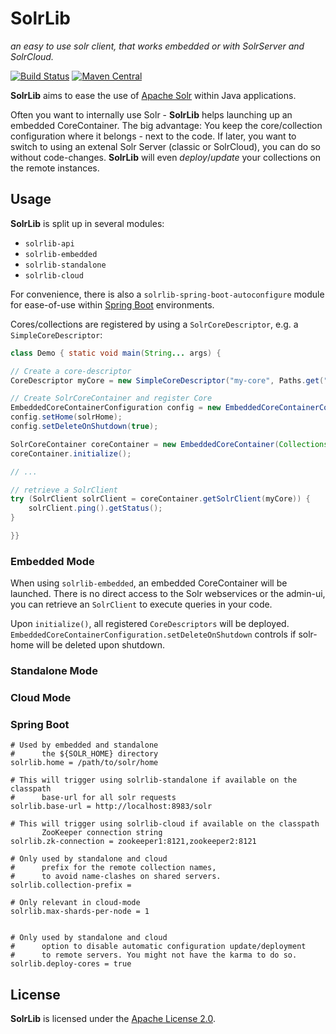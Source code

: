 # SolrLib
_an easy to use solr client, that works embedded or with SolrServer and SolrCloud._

[![Build Status](https://travis-ci.org/redlink-gmbh/solrlib.svg?branch=master)](https://travis-ci.org/redlink-gmbh/solrlib)
[![Maven Central](https://maven-badges.herokuapp.com/maven-central/io.redlink.solrlib/solrlib/badge.svg)](https://maven-badges.herokuapp.com/maven-central/io.redlink.solrlib/solrlib)

**SolrLib** aims to ease the use of [Apache Solr](http://lucene.apache.org/solr/) within Java applications.

Often you want to internally use Solr - **SolrLib** helps launching up an embedded CoreContainer. The big advantage: You
keep the core/collection configuration where it belongs - next to the code.
If later, you want to switch to using an extenal Solr Server (classic or SolrCloud), you can do so without code-changes.
**SolrLib** will even _deploy_/_update_ your collections on the remote instances.

## Usage

**SolrLib** is split up in several modules:
* `solrlib-api`
* `solrlib-embedded`
* `solrlib-standalone`
* `solrlib-cloud`

For convenience, there is also a `solrlib-spring-boot-autoconfigure` module for ease-of-use within 
[Spring Boot](https://projects.spring.io/spring-boot/) environments.

Cores/collections are registered by using a `SolrCoreDescriptor`, e.g. a `SimpleCoreDescriptor`:

```java
class Demo { static void main(String... args) {

// Create a core-descriptor
CoreDescriptor myCore = new SimpleCoreDescriptor("my-core", Paths.get("/path/to/solr-conf"));

// Create SolrCoreContainer and register Core
EmbeddedCoreContainerConfiguration config = new EmbeddedCoreContainerConfiguration();
config.setHome(solrHome);
config.setDeleteOnShutdown(true);

SolrCoreContainer coreContainer = new EmbeddedCoreContainer(Collections.singleton(coreDescriptor), config, null);
coreContainer.initialize();

// ...

// retrieve a SolrClient
try (SolrClient solrClient = coreContainer.getSolrClient(myCore)) {
    solrClient.ping().getStatus();
}   

}}
```

### Embedded Mode

When using `solrlib-embedded`, an embedded CoreContainer will be launched. There is no direct
access to the Solr webservices or the admin-ui, you can retrieve an `SolrClient` to execute
queries in your code.

Upon `initialize()`, all registered `CoreDescriptors` will be deployed. 
`EmbeddedCoreContainerConfiguration.setDeleteOnShutdown` controls if solr-home will be deleted upon
shutdown.

### Standalone Mode

<!-- TODO -->

### Cloud Mode

<!-- TODO -->

### Spring Boot
    
    # Used by embedded and standalone
    #      the ${SOLR_HOME} directory
    solrlib.home = /path/to/solr/home
    
    # This will trigger using solrlib-standalone if available on the classpath
    #      base-url for all solr requests
    solrlib.base-url = http://localhost:8983/solr
    
    # This will trigger using solrlib-cloud if available on the classpath
           ZooKeeper connection string
    solrlib.zk-connection = zookeeper1:8121,zookeeper2:8121
    
    # Only used by standalone and cloud
    #      prefix for the remote collection names, 
    #      to avoid name-clashes on shared servers. 
    solrlib.collection-prefix = 
    
    # Only relevant in cloud-mode
    solrlib.max-shards-per-node = 1
    
    
    # Only used by standalone and cloud
    #      option to disable automatic configuration update/deployment
    #      to remote servers. You might not have the karma to do so.
    solrlib.deploy-cores = true
    
## License

**SolrLib** is licensed under the [Apache License 2.0](http://www.apache.org/licenses/LICENSE-2.0).
